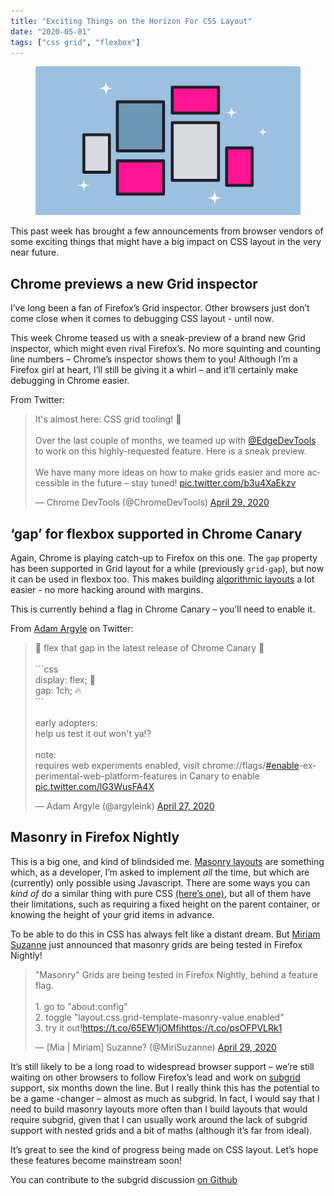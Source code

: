 ```yaml
---
title: "Exciting Things on the Horizon For CSS Layout"
date: "2020-05-01"
tags: ["css grid", "flexbox"]
---
```


<figure>
  <img src="exciting-things-on-the-horizon-for-css-layout.svg" alt="a stylized grid illustration">
</figure>

This past week has brought a few announcements from browser vendors of some exciting things that might have a big impact on CSS layout in the very near future.

## Chrome previews a new Grid inspector

I’ve long been a fan of Firefox’s Grid inspector. Other browsers just don’t come close when it comes to debugging CSS layout - until now.

This week Chrome teased us with a sneak-preview of a brand new Grid inspector, which might even rival Firefox’s. No more squinting and counting line numbers – Chrome’s inspector shows them to you! Although I’m a Firefox girl at heart, I’ll still be giving it a whirl – and it’ll certainly make debugging in Chrome easier.

From Twitter:

<blockquote class="twitter-tweet"><p lang="en" dir="ltr">It&#39;s almost here: CSS grid tooling! 🤘<br><br>Over the last couple of months, we teamed up with <a href="https://twitter.com/EdgeDevTools?ref_src=twsrc%5Etfw">@EdgeDevTools</a> to work on this highly-requested feature. Here is a sneak preview.<br><br>We have many more ideas on how to make grids easier and more accessible in the future – stay tuned! <a href="https://t.co/b3u4XaEkzv">pic.twitter.com/b3u4XaEkzv</a></p>&mdash; Chrome DevTools (@ChromeDevTools) <a href="https://twitter.com/ChromeDevTools/status/1255481965995851782?ref_src=twsrc%5Etfw">April 29, 2020</a></blockquote>

## ‘gap’ for flexbox supported in Chrome Canary

Again, Chrome is playing catch-up to Firefox on this one. The `gap` property has been supported in Grid layout for a while (previously `grid-gap`), but now it can be used in flexbox too. This makes building [algorithmic layouts](https://every-layout.dev/blog/algorithmic-design/) a lot easier - no more hacking around with margins.

This is currently behind a flag in Chrome Canary – you’ll need to enable it.

From [Adam Argyle](https://twitter.com/argyleink) on Twitter:

<blockquote class="twitter-tweet"><p lang="en" dir="ltr">🎉 flex that gap in the latest release of Chrome Canary 🎉<br><br>```css<br>display: flex; 🦾<br>gap: 1ch; 🔥<br>```<br><br>early adopters:<br>help us test it out won&#39;t ya!? <br><br>note:<br>requires web experiments enabled, visit chrome://flags/<a href="https://twitter.com/hashtag/enable?src=hash&amp;ref_src=twsrc%5Etfw">#enable</a>-experimental-web-platform-features in Canary to enable <a href="https://t.co/lG3WusFA4X">pic.twitter.com/lG3WusFA4X</a></p>&mdash; Adam Argyle (@argyleink) <a href="https://twitter.com/argyleink/status/1254794309263491072?ref_src=twsrc%5Etfw">April 27, 2020</a></blockquote>

## Masonry in Firefox Nightly

This is a big one, and kind of blindsided me. [Masonry layouts](https://css-tricks.com/piecing-together-approaches-for-a-css-masonry-layout/) are something which, as a developer, I’m asked to implement _all_ the time, but which are (currently) only possible using Javascript. There are some ways you can _kind of_ do a similar thing with pure CSS [(here’s one)](https://codepen.io/michellebarker/pen/mdyYxGG), but all of them have their limitations, such as requiring a fixed height on the parent container, or knowing the height of your grid items in advance.

To be able to do this in CSS has always felt like a distant dream. But [Miriam Suzanne](https://twitter.com/MiriSuzanne) just announced that masonry grids are being tested in Firefox Nightly!

<blockquote class="twitter-tweet"><p lang="en" dir="ltr">&quot;Masonry&quot; Grids are being tested in Firefox Nightly, behind a feature flag. <br><br>1. go to &quot;about:config&quot;<br>2. toggle &quot;layout.css.grid-template-masonry-value.enabled&quot;<br>3. try it out!<a href="https://t.co/65EW1jOMfi">https://t.co/65EW1jOMfi</a><a href="https://t.co/psOFPVLRk1">https://t.co/psOFPVLRk1</a></p>&mdash; [Mia | Miriam] Suzanne? (@MiriSuzanne) <a href="https://twitter.com/MiriSuzanne/status/1255567501359853570?ref_src=twsrc%5Etfw">April 29, 2020</a></blockquote>

It’s still likely to be a long road to widespread browser support – we’re still waiting on other browsers to follow Firefox’s lead and work on [subgrid](https://developer.mozilla.org/en-US/docs/Web/CSS/CSS_Grid_Layout/Subgrid) support, six months down the line. But I really think this has the potential to be a game -changer – almost as much as subgrid. In fact, I would say that I need to build masonry layouts more often than I build layouts that would require subgrid, given that I can usually work around the lack of subgrid support with nested grids and a bit of maths (although it’s far from ideal).

It’s great to see the kind of progress being made on CSS layout. Let’s hope these features become mainstream soon!

<aside>You can contribute to the subgrid discussion <a href="https://github.com/w3c/csswg-drafts/issues/4650">on Github</a></aside>
